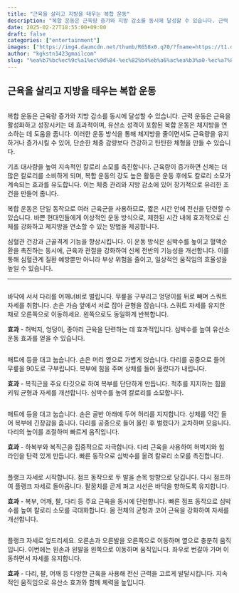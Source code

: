 ```yaml
---
title: "근육을 살리고 지방을 태우는 복합 운동"
description: "복합 운동은 근육량 증가와 지방 감소를 동시에 달성할 수 있습니다. 근력 운동은 근육을 활성화하고 성장시키는 데 효과적이며, 유산소 성격이 포함된 복합 운동은 체지방을 연소하는 데 도움을 줍니다. 이러한 운동 방식을 통해 체지방을 줄이면서도 근육량을 유지하거나 증가시킬"
date: 2025-02-27T18:55:00+09:00
draft: false
categories: ["entertainment"]
images: ["https://img4.daumcdn.net/thumb/R658x0.q70/?fname=https://t1.daumcdn.net/news/202501/12/tenbody/20250112173002441xyaj.jpg", "https://t1.daumcdn.net/news/202501/12/tenbody/20250112173002824kgbm.gif", "https://t1.daumcdn.net/news/202501/12/tenbody/20250112173003277pupz.gif", "https://t1.daumcdn.net/news/202501/12/tenbody/20250112173003620rnhi.gif", "https://t1.daumcdn.net/news/202501/12/tenbody/20250112173003964wgym.gif"]
author: "kgkstn1423gmailcom"
slug: "%ea%b7%bc%ec%9c%a1%ec%9d%84-%ec%82%b4%eb%a6%ac%ea%b3%a0-%ec%a7%80%eb%b0%a9%ec%9d%84-%ed%83%9c%ec%9a%b0%eb%8a%94-%eb%b3%b5%ed%95%a9-%ec%9a%b4%eb%8f%99"
---
```


<h2 >근육을 살리고 지방을 태우는 복합 운동</h2> <figure ><img src="https://img4.daumcdn.net/thumb/R658x0.q70/?fname=https://t1.daumcdn.net/news/202501/12/tenbody/20250112173002441xyaj.jpg" alt=""/></figure> <p>복합 운동은 근육량 증가와 지방 감소를 동시에 달성할 수 있습니다. 근력 운동은 근육을 활성화하고 성장시키는 데 효과적이며, 유산소 성격이 포함된 복합 운동은 체지방을 연소하는 데 도움을 줍니다. 이러한 운동 방식을 통해 체지방을 줄이면서도 근육량을 유지하거나 증가시킬 수 있어, 단순한 체중 감량보다 건강하고 탄탄한 체형을 만들 수 있습니다.</p> <p>기초 대사량을 높여 지속적인 칼로리 소모를 촉진합니다. 근육량이 증가하면 신체는 더 많은 칼로리를 소비하게 되며, 복합 운동의 강도 높은 활동은 운동 후에도 칼로리 소모가 계속되는 효과를 유도합니다. 이는 체중 관리와 지방 감소에 있어 장기적으로 유리한 조건을 만들어 줍니다.</p> <p>복합 운동은 단일 동작으로 여러 근육군을 사용하므로, 짧은 시간 안에 전신을 단련할 수 있습니다. 바쁜 현대인들에게 이상적인 운동 방식으로, 제한된 시간 내에 효과적으로 신체를 강화하고 체지방을 연소할 수 있는 방법을 제공합니다.</p> <p>심혈관 건강과 근골격계 기능을 향상시킵니다. 이 운동 방식은 심박수를 높이고 혈액순환을 촉진하는 동시에, 근육과 관절을 강화하여 신체 전반의 기능성을 개선합니다. 이를 통해 심혈관계 질환 예방뿐만 아니라 부상 위험을 줄이고, 일상적인 움직임의 효율성을 높일 수 있습니다.</p> <hr /> <figure ><img src="https://t1.daumcdn.net/news/202501/12/tenbody/20250112173002824kgbm.gif" alt=""/></figure> <p>바닥에 서서 다리를 어깨너비로 벌립니다. 무릎을 구부리고 엉덩이를 뒤로 빼며 스쿼트 자세를 취합니다. 손은 가슴 앞에서 서로 잡아 균형을 잡습니다. 스쿼트 자세를 유지한 채로 오른쪽으로 이동하세요. 왼쪽으로도 동일하게 반복합니다.</p> <p><strong>효과</strong> - 허벅지, 엉덩이, 종아리 근육을 단련하는 데 효과적입니다. 심박수를 높여 유산소 운동 효과를 얻을 수 있습니다.</p> <figure ><img src="https://t1.daumcdn.net/news/202501/12/tenbody/20250112173003277pupz.gif" alt=""/></figure> <p>매트에 등을 대고 눕습니다. 손은 머리 옆으로 가볍게 얹습니다. 다리를 공중으로 들어 무릎을 90도로 구부립니다. 복부에 힘을 주며 상체를 들어 올렸다가 내립니다.</p> <p><strong>효과</strong> - 복직근을 주요 타깃으로 하여 복부를 단단하게 만듭니다. 척추를 지지하는 힘을 키워 균형과 자세를 개선합니다. 심박수를 높여 칼로리를 소모합니다.</p> <figure ><img src="https://t1.daumcdn.net/news/202501/12/tenbody/20250112173003620rnhi.gif" alt=""/></figure> <p>매트에 등을 대고 눕습니다. 손은 골반 아래에 두어 허리를 지지합니다. 상체를 약간 들어 복부에 긴장감을 줍니다. 다리를 공중으로 들어 올린 후 벌렸다가 교차하며 모읍니다. 다리의 높이를 조절하며 빠르게 움직입니다.</p> <p><strong>효과</strong> - 하복부와 복직근을 집중적으로 자극합니다. 다리 근육을 사용하여 허벅지와 힙 라인을 탄력 있게 만듭니다. 빠른 동작으로 심박수를 올려 칼로리 소모를 촉진합니다.</p> <figure ><img src="https://t1.daumcdn.net/news/202501/12/tenbody/20250112173003964wgym.gif" alt=""/></figure> <p>플랭크 자세로 시작합니다. 점프 동작으로 두 발을 손목 방향으로 당깁니다. 다시 점프하여 플랭크 자세로 돌아옵니다. 팔꿈치를 곧게 펴고 시선은 바닥을 향하도록 유지합니다.</p> <p><strong>효과</strong> - 복부, 어깨, 팔, 다리 등 주요 근육을 동시에 단련합니다. 빠른 점프 동작으로 심박수를 높여 칼로리 소모를 극대화합니다. 몸 전체의 균형과 코어 근육을 강화하여 자세를 개선합니다.</p> <figure ><img src="https://t1.daumcdn.net/news/202501/12/tenbody/20250112173004295qktq.gif" alt=""/></figure> <p>플랭크 자세로 엎드리세요. 오른손과 오른발을 오른쪽으로 이동하며 옆으로 충분히 움직입니다. 이번에는 왼손과 왼발을 왼쪽으로 이동하며 움직입니다. 좌우로 번갈아 가며 이동하면서 자세를 유지합니다.</p> <p><strong>효과</strong> - 다리, 팔, 어깨 등 다양한 근육을 사용해 전신 근력을 고르게 발달시킵니다. 지속적인 움직임으로 유산소 효과와 함께 체력을 높입니다.</p>